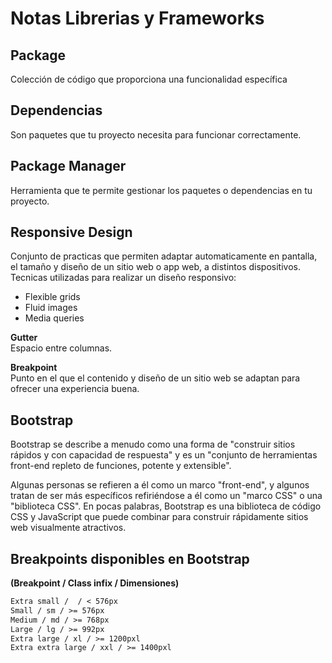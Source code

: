 # Notas Librerias y Frameworks

## Package

Colección de código que proporciona una funcionalidad específica

## Dependencias

Son paquetes que tu proyecto necesita para funcionar correctamente.

## Package Manager

Herramienta que te permite gestionar los paquetes o dependencias en tu proyecto.

## Responsive Design

Conjunto de practicas que permiten adaptar automaticamente en pantalla, el tamaño y diseño de un sitio web o app web, a distintos dispositivos.
Tecnicas utilizadas para realizar un diseño responsivo:

* Flexible grids
* Fluid images
* Media queries

**Gutter**  
Espacio entre columnas.

**Breakpoint**  
Punto en el que el contenido y diseño de un sitio web se adaptan para ofrecer una experiencia buena.

## Bootstrap

Bootstrap se describe a menudo como una forma de "construir sitios rápidos y con capacidad de respuesta" y es un "conjunto de herramientas front-end repleto de funciones, potente y extensible".

Algunas personas se refieren a él como un marco "front-end", y algunos tratan de ser más específicos refiriéndose a él como un "marco CSS" o una "biblioteca CSS". En pocas palabras, Bootstrap es una biblioteca de código CSS y JavaScript que puede combinar para construir rápidamente sitios web visualmente atractivos.

## Breakpoints disponibles en Bootstrap

**(Breakpoint / Class infix / Dimensiones)**

```txt
Extra small /  / < 576px
Small / sm / >= 576px
Medium / md / >= 768px
Large / lg / >= 992px
Extra large / xl / >= 1200pxl
Extra extra large / xxl / >= 1400pxl
```

